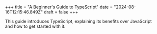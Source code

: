 +++
title = "A Beginner's Guide to TypeScript"
date = "2024-08-16T12:15:46.849Z"
draft = false
+++

  This guide introduces TypeScript, explaining its benefits over JavaScript and how to get started with it.
        